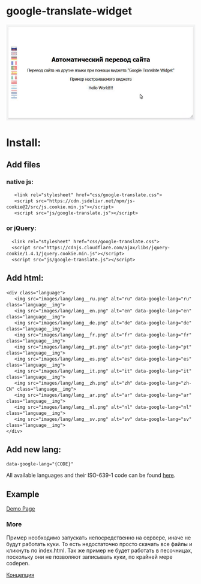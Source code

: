 # google-translate-widget

![](https://raw.githubusercontent.com/get-web/Examples/main/google-translate/google-translate.gif)

# Install:

## Add files

### native js:

```
   <link rel="stylesheet" href="css/google-translate.css">
   <script src="https://cdn.jsdelivr.net/npm/js-cookie@2/src/js.cookie.min.js"></script>
   <script src="js/google-translate.js"></script>
```

### or jQuery:

```
  <link rel="stylesheet" href="css/google-translate.css">
  <script src="https://cdnjs.cloudflare.com/ajax/libs/jquery-cookie/1.4.1/jquery.cookie.min.js"></script>
  <script src="js/google-translate.js"></script>
```

## Add html:

```
<div class="language">
   <img src="images/lang/lang__ru.png" alt="ru" data-google-lang="ru" class="language__img">
   <img src="images/lang/lang__en.png" alt="en" data-google-lang="en" class="language__img">
   <img src="images/lang/lang__de.png" alt="de" data-google-lang="de" class="language__img">
   <img src="images/lang/lang__fr.png" alt="fr" data-google-lang="fr" class="language__img">
   <img src="images/lang/lang__pt.png" alt="pt" data-google-lang="pt" class="language__img">
   <img src="images/lang/lang__es.png" alt="es" data-google-lang="es" class="language__img">
   <img src="images/lang/lang__it.png" alt="it" data-google-lang="it" class="language__img">
   <img src="images/lang/lang__zh.png" alt="zh" data-google-lang="zh-CN" class="language__img">
   <img src="images/lang/lang__ar.png" alt="ar" data-google-lang="ar" class="language__img">
   <img src="images/lang/lang__nl.png" alt="nl" data-google-lang="nl" class="language__img">
   <img src="images/lang/lang__sv.png" alt="sv" data-google-lang="sv" class="language__img">
</div>
```

## Add new lang:

```
data-google-lang="{CODE}"
```

All available languages and their ISO-639-1 code can be found [here](https://cloud.google.com/translate/docs/languages).

## Example

[Demo Page](http://demo.l2banners.ru/google-translate-custom-widget)

### More

Пример необходимо запускать непосредственно на сервере, иначе не будут работать
куки. То есть недостаточно просто скачать все файлы и кликнуть по index.html.
Так же пример не будет работать в песочницах, поскольку они не позволяют
записывать куки, по крайней мере codepen.

[Концепция](https://get-web.site/blog/29-kastomnyj-vidzhet-googletranslate-dlja-sajta.html)
